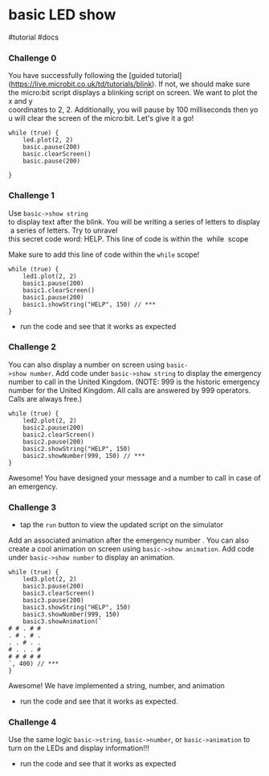 # basic LED show

#tutorial #docs

### Challenge 0

You have successfully following the [guided tutorial] (https://live.microbit.co.uk/td/tutorials/blink). If not, we should make sure the micro:bit script displays a blinking script on screen. We want to plot the x and y coordinates to 2, 2. Additionally, you will pause by 100 milliseconds then you will clear the screen of the micro:bit. Let's give it a go!

```
while (true) {
    led.plot(2, 2)
    basic.pause(200)
    basic.clearScreen()
    basic.pause(200)

}
```

### Challenge 1

Use `basic->show string`  to display text after the blink. You will be writing a series of letters to display a series of letters. Try to unravel this secret code word: HELP. This line of code is within the  while  scope

Make sure to add this line of code within the `while` scope!

```
while (true) {
    led1.plot(2, 2)
    basic1.pause(200)
    basic1.clearScreen()
    basic1.pause(200)
    basic1.showString("HELP", 150) // ***
}
```

* run the code and see that it works as expected

### Challenge 2

You can also display a number on screen using `basic‐>show number`. Add code under `basic‐>show string` to display the emergency number to call in the United Kingdom. (NOTE: 999 is the historic emergency number for the United Kingdom. All calls are answered by 999 operators. Calls are always free.)

```
while (true) {
    led2.plot(2, 2)
    basic2.pause(200)
    basic2.clearScreen()
    basic2.pause(200)
    basic2.showString("HELP", 150)
    basic2.showNumber(999, 150) // ***
}
```

Awesome! You have designed your message and a number to call in case of an emergency.

### Challenge 3

* tap the `run` button to view the updated script on the simulator

Add an associated animation after the emergency number . You can also create a cool animation on screen using `basic->show animation`. Add code under `basic->show number` to display an animation.

```
while (true) {
    led3.plot(2, 2)
    basic3.pause(200)
    basic3.clearScreen()
    basic3.pause(200)
    basic3.showString("HELP", 150)
    basic3.showNumber(999, 150)
    basic3.showAnimation(`
# # . # #
. # . # .
. . # . .
# . . . #
# # # # #
`, 400) // ***
}
```

Awesome! We have implemented a string, number, and animation

* run the code and see that it works as expected.

### Challenge 4

Use the same logic `basic->string`, `basic->number`, or `basic->animation`  to turn on the LEDs and display information!!!

* run the code and see that it works as expected

